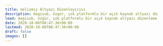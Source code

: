 ```yaml
---
title: Gelişmiş Altyazı Düzenleyicisi
description: Aegisub, özgür, çok platformlu bir açık kaynak altyazı düzenleme yazılımıdır. Zamanlama oluşturmayı kolay ve verimli hale getirir, yerleşik çeşitli araçlarla altyazı stillerini ayarlamanıza olanak tanır, ayrıca gerçek zamanlı video önizleme özelliği sunar.
lead: Aegisub, özgür, çok platformlu bir açık kaynak altyazı düzenleme yazılımıdır. Zamanlama oluşturmayı kolay ve verimli hale getirir, yerleşik çeşitli araçlarla altyazı stillerini ayarlamanıza olanak tanır, ayrıca gerçek zamanlı video önizleme özelliği vardır.
date: 2020-10-06T08:47:36+00:00
lastmod: 2020-10-06T08:47:36+00:00
draft: false
images: []
---
```

